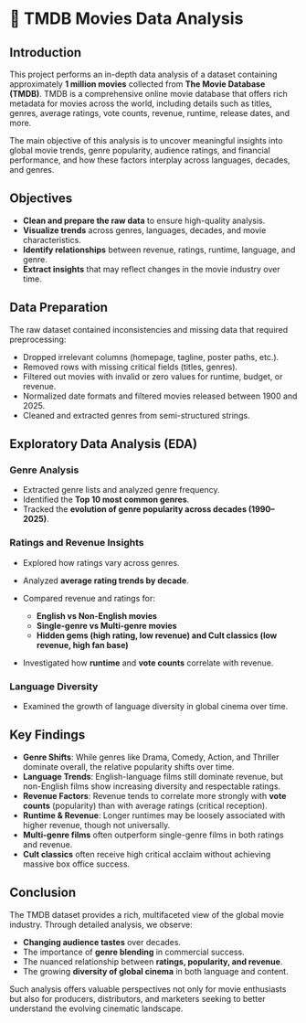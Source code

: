 # 🎥 TMDB Movies Data Analysis

## Introduction

This project performs an in-depth data analysis of a dataset containing approximately **1 million movies** collected from **The Movie Database (TMDB)**. TMDB is a comprehensive online movie database that offers rich metadata for movies across the world, including details such as titles, genres, average ratings, vote counts, revenue, runtime, release dates, and more.

The main objective of this analysis is to uncover meaningful insights into global movie trends, genre popularity, audience ratings, and financial performance, and how these factors interplay across languages, decades, and genres.

## Objectives

- **Clean and prepare the raw data** to ensure high-quality analysis.
- **Visualize trends** across genres, languages, decades, and movie characteristics.
- **Identify relationships** between revenue, ratings, runtime, language, and genre.
- **Extract insights** that may reflect changes in the movie industry over time.

## Data Preparation

The raw dataset contained inconsistencies and missing data that required preprocessing:

- Dropped irrelevant columns (homepage, tagline, poster paths, etc.).
- Removed rows with missing critical fields (titles, genres).
- Filtered out movies with invalid or zero values for runtime, budget, or revenue.
- Normalized date formats and filtered movies released between 1900 and 2025.
- Cleaned and extracted genres from semi-structured strings.

## Exploratory Data Analysis (EDA)

### Genre Analysis

- Extracted genre lists and analyzed genre frequency.
- Identified the **Top 10 most common genres**.
- Tracked the **evolution of genre popularity across decades (1990–2025)**.

### Ratings and Revenue Insights

- Explored how ratings vary across genres.
- Analyzed **average rating trends by decade**.
- Compared revenue and ratings for:

  - **English vs Non-English movies**
  - **Single-genre vs Multi-genre movies**
  - **Hidden gems (high rating, low revenue) and Cult classics (low revenue, high fan base)**

- Investigated how **runtime** and **vote counts** correlate with revenue.

### Language Diversity

- Examined the growth of language diversity in global cinema over time.

## Key Findings

- **Genre Shifts**: While genres like Drama, Comedy, Action, and Thriller dominate overall, the relative popularity shifts over time.
- **Language Trends**: English-language films still dominate revenue, but non-English films show increasing diversity and respectable ratings.
- **Revenue Factors**: Revenue tends to correlate more strongly with **vote counts** (popularity) than with average ratings (critical reception).
- **Runtime & Revenue**: Longer runtimes may be loosely associated with higher revenue, though not universally.
- **Multi-genre films** often outperform single-genre films in both ratings and revenue.
- **Cult classics** often receive high critical acclaim without achieving massive box office success.

## Conclusion

The TMDB dataset provides a rich, multifaceted view of the global movie industry. Through detailed analysis, we observe:

- **Changing audience tastes** over decades.
- The importance of **genre blending** in commercial success.
- The nuanced relationship between **ratings, popularity, and revenue**.
- The growing **diversity of global cinema** in both language and content.

Such analysis offers valuable perspectives not only for movie enthusiasts but also for producers, distributors, and marketers seeking to better understand the evolving cinematic landscape.
